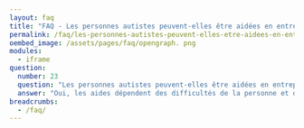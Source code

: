 ```yaml
---
layout: faq
title: "FAQ - Les personnes autistes peuvent-elles être aidées en entreprise ?"
permalink: /faq/les-personnes-autistes-peuvent-elles-etre-aidees-en-entreprise
oembed_image: /assets/pages/faq/opengraph. png
modules:
  - iframe
question: 
  number: 23
  question: "Les personnes autistes peuvent-elles être aidées en entreprise ?"
  answer: "Oui, les aides dépendent des difficultés de la personne et de la nature du travail. Cela peut passer par un collègue qui agit comme un mentor. Cela peut être aussi une sensibilisation à l'autisme dans l'entreprise. La personne peut également avoir un coach qui fait le lien entre elle et l'entreprise. "
breadcrumbs:
  - /faq/
---
```


